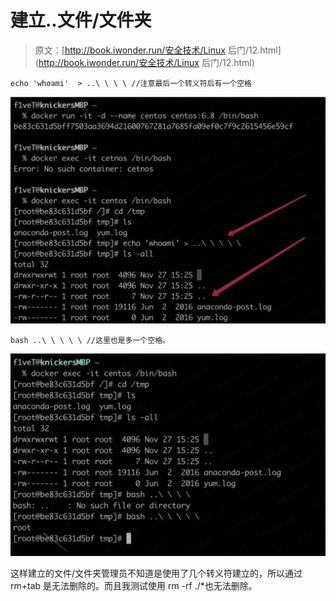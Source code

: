 # 建立..文件/文件夹

> 原文：[http://book.iwonder.run/安全技术/Linux 后门/12.html](http://book.iwonder.run/安全技术/Linux 后门/12.html)

```
echo 'whoami'  > ..\ \ \ \ //注意最后一个转义符后有一个空格 
```

![image](img/b27c492222be41191a11b744a1c4d9f0.png)

```
bash ..\ \ \ \ \ //这里也是多一个空格。 
```

![image](img/5f925ebad7b959579c8de314681bd087.png)

这样建立的文件/文件夹管理员不知道是使用了几个转义符建立的，所以通过 rm+tab 是无法删除的。而且我测试使用 rm -rf ./*也无法删除。

